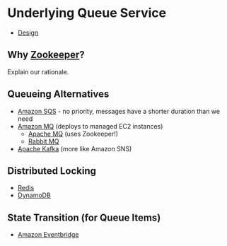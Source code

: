 # Underlying Queue Service

- [Design](README.md)

## Why [Zookeeper](https://zookeeper.apache.org/)?

Explain our rationale.

## Queueing Alternatives

- [Amazon SQS](https://aws.amazon.com/pm/sqs/) - no priority, messages have a shorter duration than we need
- [Amazon MQ](https://aws.amazon.com/amazon-mq/) (deploys to managed EC2 instances)
  - [Apache MQ](https://activemq.apache.org/) (uses Zookeeper!)
  - [Rabbit MQ](https://www.rabbitmq.com/) 
- [Apache Kafka](https://kafka.apache.org/intro) (more like Amazon SNS) 

## Distributed Locking
- [Redis](https://redis.io/)
- [DynamoDB](https://aws.amazon.com/dynamodb)

## State Transition (for Queue Items)
- [Amazon Eventbridge](https://aws.amazon.com/eventbridge/)
